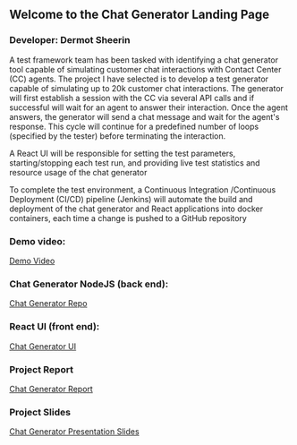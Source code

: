 ## Welcome to the Chat Generator Landing Page
### Developer: Dermot Sheerin

A test framework team has been tasked with identifying a chat generator tool capable of simulating customer chat interactions with Contact Center (CC) agents. The project I have selected is to develop a test generator capable of simulating up to 20k customer chat interactions. The generator will first establish a session with the CC via several API calls and if successful will wait for an agent to answer their interaction. Once the agent answers, the generator will send a chat message and wait for the agent's response. This cycle will continue for a predefined number of loops (specified by the tester) before terminating the interaction.

A React UI will be responsible for setting the test parameters, starting/stopping each test run, and providing live test statistics and resource usage of the chat generator

To complete the test environment, a Continuous Integration /Continuous Deployment (CI/CD) pipeline (Jenkins) will automate the build and deployment of the chat generator and React applications into docker containers, each time a change is pushed to a GitHub repository



### Demo video:
[Demo Video](https://vimeo.com/549611226/8f1a0c597f)

### Chat Generator NodeJS (back end):
[Chat Generator Repo](https://github.com/DermotSheerin/chat-generator-ix.git)

### React UI (front end):
[Chat Generator UI](https://github.com/DermotSheerin/react-ix-load-tester.git)

### Project Report
[Chat Generator Report](https://github.com/DermotSheerin/chatGenProject/blob/main/Dermot_Sheerin.pptx)

### Project Slides
[Chat Generator Presentation Slides](https://github.com/DermotSheerin/chatGenProject/blob/main/Final%20Report%20DermotSheerin.pdf)

